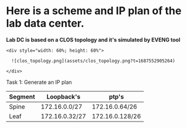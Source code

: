 # Here is a scheme and IP plan of the lab data center.

**Lab DC is based on a CLOS topology and it's simulated by EVENG tool**



```
<div style="width: 60%; height: 60%">
  
  ![clos_topology.png](assets/clos_topology.png?t=1687552905264)
  
</div>
```


Task 1: Generate an IP plan


| Segment | Loopback's     | ptp's           |
| ------- | -------------- | --------------- |
| Spine   | 172.16.0.0/27  | 172.16.0.64/26  |
| Leaf    | 172.16.0.32/27 | 172.16.0.128/26 |
